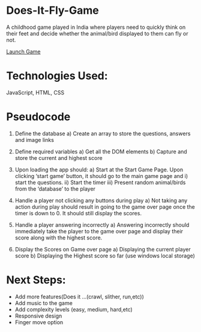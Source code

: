 # Does-It-Fly-Game
A childhood game played in India where players need to quickly think on their feet and decide whether the animal/bird displayed to them can fly or not.

[Launch Game](https://ani0104.github.io/Does-It-Fly-Game/index.html)

# Technologies Used:  
JavaScript, HTML, CSS

# Pseudocode
1)	Define the database
a)	Create an array to store the questions, answers and image links

2)	Define required variables
a)	Get all the DOM elements
b)	Capture and store the current and highest score 

3)	Upon loading the app should:
a)	Start at the Start Game Page. Upon clicking ‘start game’ button, it should go to the main game page and 
i)	start the questions.
ii)	Start the timer
iii)	Present random animal/birds from the ‘database’ to the player

4)	Handle a player not clicking any buttons during play
a)	Not taking any action during play should result in going to the game over page once the timer is down to 0. It should still display the scores.

5)	Handle a player answering incorrectly
a)	Answering incorrectly should immediately take the player to the game over page and display their score along with the highest score.

6)	Display the Scores on Game over page
a)	Displaying the current player score
b)	Displaying the Highest score so far (use windows local storage)



# Next Steps: 
- Add more features(Does it ...(crawl, slither, run,etc))
-	Add music to the game
-	Add complexity levels (easy, medium, hard,etc)
-	Responsive design
-	Finger move option

